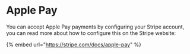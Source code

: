 # Apple Pay

You can accept Apple Pay payments by configuring your Stripe account, you can read more about how to configure this on the Stripe website:

{% embed url="https://stripe.com/docs/apple-pay" %}
